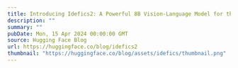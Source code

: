 ```yaml
---
title: Introducing Idefics2: A Powerful 8B Vision-Language Model for the community
description: ""
summary: ""
pubDate: Mon, 15 Apr 2024 00:00:00 GMT
source: Hugging Face Blog
url: https://huggingface.co/blog/idefics2
thumbnail: "https://huggingface.co/blog/assets/idefics/thumbnail.png"
---
```


